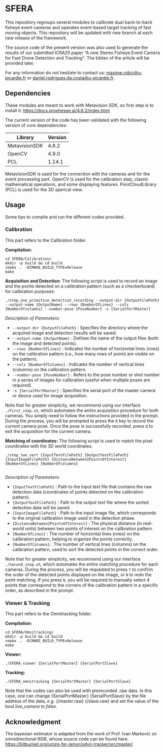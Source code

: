 # SFERA

This repository regroups several modules to calibrate dual back-to-back fisheye event cameras and operates event-based target tracking of fast moving objects. This repository will be updated with new branch at each new release of the framework.

The source code of the present version was also used to generate the results of our submitted ICRA25 paper "A new Stereo Fisheye Event Camera for Fast Drone Detection and Tracking". The bibtex of the article will be provided later.

For any information do not hesitate to contact us: maxime.robic@u-picardie.fr or daniel.rodrigues.da.costa@u-picardie.fr.

## Dependencies

These modules are meant to work with Metavision SDK, so first step is to install it: https://docs.prophesee.ai/4.6.2/index.html

The current version of the code has been validated with the following version of core dependencies:

| Library       | Version       |
| ------------- | ------------- |
| MetavisionSDK | 4.6.2         |
| OpenCV        | 4.9.0         |
| PCL           | 1.14.1        |

MetavisionSDK is used for the connection with the cameras and for the event processing part. 
OpenCV is used for the calibration step, classic mathematical operations, and some displaying features. 
PointCloudLibrary (PCL) is used for the 3D sperical view. 

## Usage
Some tips to compile and run the different codes provided.

### Calibration
This part refers to the Calibration folder.

**Compilation:**

```
cd SFERA/Calibration/
mkdir -p build && cd build
cmake .. -DCMAKE_BUILD_TYPE=Release
make
```

**Acquisition and Detection:**
The following script is used to record an image and the points detected on a calibration pattern (such as a checkerboard) for calibration purposes:

```
./step_one_primitive_detection_recording --output-dir {OutputFilePath} --output-name {OutputName} --rows {NumberOfLines} --cols {NumberOfcolumns} --number-pose {PoseNumber} -s {SerialPortMaster} 

```
_Description of Parameters:_

* `--output-dir {OutputFilePath}` : Specifies the directory where the acquired image and detection results will be saved.
* `--output-name {OutputName}` : Defines the name of the output files (both the image and detected points).
* `--rows {NumberOfLines}` : Indicates the number of horizontal lines (rows) on the calibration pattern (i.e., how many rows of points are visible on the pattern).
* `--cols {NumberOfColumns}` : Indicates the number of vertical lines (columns) on the calibration pattern.
* `--number-pose {PoseNumber}` : Refers to the pose number or shot number in a series of images for calibration (useful when multiple poses are required).
* `-s {SerialPortMaster}` : Specifies the serial port of the master camera or device used for image acquisition.

Note that for greater simplicity, we recommend using our interface `./First_step.sh`, which automates the entire acquisition procedure for both cameras.
You simply need to follow the instructions provided in the prompt. During the process, you will be prompted to press the `R` key to record the current camera pose. 
Once the pose is successfully recorded, press `Q` to exit the acquisition for the current camera.

**Matching of coordinates:**
The following script is used to match the pixel coordinates with the 3D world coordinates.

```
./step_two_sort {InputTextFilePath} {OutputTextFilePath} {InputImageFilePath} {DistanceBetween2PointsOfInterest} {NumberOfLines} {NumberOfcolumns}
	
```
_Description of Parameters:_

* `{InputTextFilePath}` : Path to the input text file that contains the raw detection data (coordinates of points detected on the calibration pattern).
* `{OutputTextFilePath}` : Path to the output text file where the sorted detection data will be saved.
* `{InputImageFilePath}` : Path to the input image file, which corresponds to the original calibration image used in the detection phase.
* `{DistanceBetween2PointsOfInterest}` : The physical distance (in real-world units) between two points of interest on the calibration pattern. 
* `{NumberOfLines}` : The number of horizontal lines (rows) on the calibration pattern, helping to organize the points correctly.
* `{NumberOfColumns}` : The number of vertical lines (columns) on the calibration pattern, used to sort the detected points in the correct order.

Note that for greater simplicity, we recommend using our interface `./Second_step.sh`, which automates the entire matching procedure for each cameras. 
During the process, you will be requested to press `Y` to confirm the order of the detected points displayed on the image, or `N` to redo the point matching. 
If you press `N`, you will be required to manually select 4 points that correspond to the corners of the calibration pattern in a specific order, as described in the prompt.

### Viewer & Tracking
This part refers to the Omnitracking folder.

**Compilation:**

```
cd SFERA/Omnitracking/
mkdir -p build && cd build
cmake .. -DCMAKE_BUILD_TYPE=Release
make
```

**Viewer:**

```
./SFERA_viewer {SerialPortMaster} {SerialPortSlave}

```
**Tracking:**
```
./SFERA_omnitracking {SerialPortMaster} {SerialPortSlave}
```
Note that the codes can also be used with prerecorded .raw data. In this case, one can change {SerialPortMaster} {SerialPortSlave} by the file address of the data, *e.g.* {/master.raw} {/slave.raw} and set the value of the bool *live_camera* to *false*.

## Acknowledgment
The bayesian estimator is adapted from the work of Prof. Ivan Marković on omnidirectional RGB, whose source code can be found here: https://bitbucket.org/unizg-fer-lamor/odyn-tracker/src/master/
